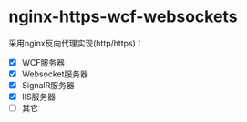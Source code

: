 # nginx-https-wcf-websockets

采用nginx反向代理实现(http/https)：    
- [x] WCF服务器
- [x] Websocket服务器
- [x] SignalR服务器
- [x] IIS服务器
- [ ] 其它
